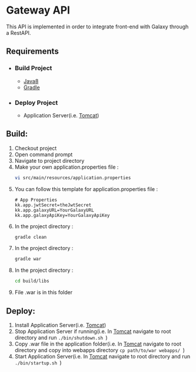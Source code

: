 # Gateway API

This API is implemented in order to integrate front-end with Galaxy through a RestAPI.

## Requirements

- ### Build Project

    - [Java8](https://www.oracle.com/technetwork/java/javase/downloads/jdk8-downloads-2133151.html)
    - [Gradle](https://gradle.org/)

- ### Deploy Project

    - Application Server(i.e. [Tomcat](http://tomcat.apache.org/))

## Build:

1. Checkout project
2. Open command prompt
3. Navigate to project directory
4. Make your own application.properties file :
    ```sh
    vi src/main/resources/application.properties
    ```
5. You can follow this template for application.properties file :
    ```
    # App Properties
    kk.app.jwtSecret=theJwtSecret
    kk.app.galaxyURL=YourGalaxyURL
    kk.app.galaxyApiKey=YourGalaxyApiKey
    ```
6. In the project directory :
    ```sh
    gradle clean
    ```
7. In the project directory :
    ```sh
    gradle war
    ```
8. In the project directory :
    ```sh
    cd build/libs
    ```
9. File .war is in this folder

## Deploy:
1. Install Application Server(i.e. [Tomcat](http://tomcat.apache.org/))
2. Stop Application Server if running(i.e. In [Tomcat](http://tomcat.apache.org/) navigate to root directory and run ```./bin/shutdown.sh ```)
3. Copy .war file in the application folder(i.e. In [Tomcat](http://tomcat.apache.org/) navigate to root directory and copy into webapps directory ```cp path/to/war webapps/ ```)
4. Start Application Server(i.e. In [Tomcat](http://tomcat.apache.org/) navigate to root directory and run ```./bin/startup.sh ```)